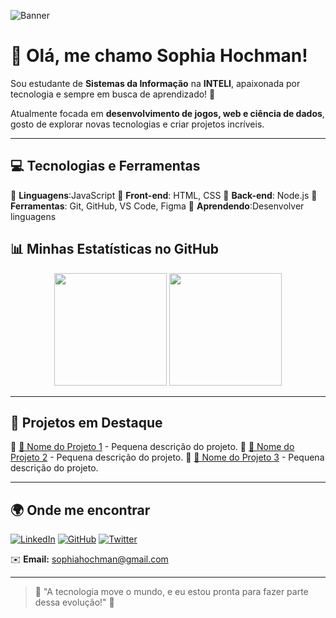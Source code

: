 ![Banner](https://your-image-url.com/banner.png)

# 🌸 Olá, me chamo Sophia Hochman!

Sou estudante de **Sistemas da Informação** na **INTELI**, apaixonada por tecnologia e sempre em busca de aprendizado! 🚀

Atualmente focada em **desenvolvimento de jogos, web e ciência de dados**, gosto de explorar novas tecnologias e criar projetos incríveis. 

---

## 💻 Tecnologias e Ferramentas

🔹 **Linguagens**:JavaScript
🔹 **Front-end**: HTML, CSS
🔹 **Back-end**: Node.js
🔹 **Ferramentas**: Git, GitHub, VS Code, Figma
🔹 **Aprendendo**:Desenvolver linguagens

## 📊 Minhas Estatísticas no GitHub

<div align="center">
  <img height="180em" src="https://github-readme-stats.vercel.app/api?username=seuusuario&show_icons=true&theme=radical" />
  <img height="180em" src="https://github-readme-streak-stats.herokuapp.com/?user=seuusuario&theme=radical" />
</div>

---

## 🌟 Projetos em Destaque

🔹 [📌 Nome do Projeto 1](https://github.com/seuusuario/projeto1) - Pequena descrição do projeto.
🔹 [📌 Nome do Projeto 2](https://github.com/seuusuario/projeto2) - Pequena descrição do projeto.
🔹 [📌 Nome do Projeto 3](https://github.com/seuusuario/projeto3) - Pequena descrição do projeto.

---

## 🌍 Onde me encontrar

[![LinkedIn](https://img.shields.io/badge/LinkedIn-0077B5?style=for-the-badge&logo=linkedin&logoColor=white)](https://www.linkedin.com/in/seuusuario)
[![GitHub](https://img.shields.io/badge/GitHub-181717?style=for-the-badge&logo=github&logoColor=white)](https://github.com/seuusuario)
[![Twitter](https://img.shields.io/badge/Twitter-1DA1F2?style=for-the-badge&logo=twitter&logoColor=white)](https://twitter.com/seuusuario)

✉️ **Email:** sophiahochman@gmail.com

---

> 🌱 "A tecnologia move o mundo, e eu estou pronta para fazer parte dessa evolução!" 🚀
